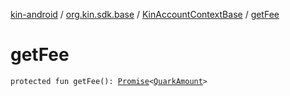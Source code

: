 [kin-android](../../index.md) / [org.kin.sdk.base](../index.md) / [KinAccountContextBase](index.md) / [getFee](./get-fee.md)

# getFee

`protected fun getFee(): `[`Promise`](../../org.kin.sdk.base.tools/-promise/index.md)`<`[`QuarkAmount`](../../org.kin.sdk.base.models/-quark-amount/index.md)`>`